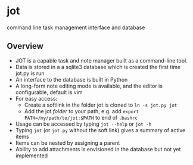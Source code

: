 # jot
command line task management interface and database

## Overview

- JOT is a capable task and note manager built as a command-line tool.
- Data is stored in a a sqlite3 database which is created the first time jot.py is run
- An interface to the database is built in Python
- A long-form note editing mode is available, and the editor is configurable, default is vim 
- For easy access:
    - Create a softlink in the folder jot is cloned to `ln -s jot.py jot`
    - Add the jot *folder* to your path, e.g. add `export PATH=/my/path/to/jot:$PATH` to end of `.bashrc`
- Usage can be accessed by typing `jot --help` or `jot -h`
- Typing `jot` (or `jot.py` without the soft link) gives a summary of active items
- Items can be nested by assigning a parent
- Ability to add attachments is envisioned in the database but not yet implemented
